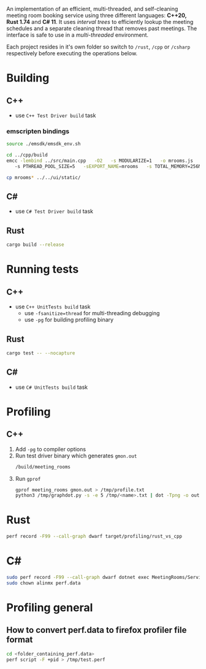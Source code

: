An implementation of an efficient, multi-threaded, and self-cleaning meeting room booking service using three different languages: **C++20, Rust 1.74** and **C# 11**. It uses *interval trees* to efficiently lookup the meeting schedules and a separate cleaning thread that removes past meetings. The interface is safe to use in a *multi-threaded* environment.

Each project resides in it's own folder so switch to `/rust`, `/cpp` or `/csharp` respectively before executing the operations below.

# Building
## C++
- use `C++ Test Driver build` task

### emscripten bindings
```bash
source ./emsdk/emsdk_env.sh

cd ../cpp/build
emcc -lembind ../src/main.cpp   -O2   -s MODULARIZE=1   -o mrooms.js    -pthread   -sENVIRONMENT=web,worker
   -s PTHREAD_POOL_SIZE=5   -sEXPORT_NAME=mrooms   -s TOTAL_MEMORY=256MB   -I ../include/    -std=c++20

cp mrooms* ../../ui/static/
```

## C#
- use `C# Test Driver build` task

## Rust
```bash
cargo build --release
```

# Running tests
## C++
- use `C++ UnitTests build` task
   - use `-fsanitize=thread` for multi-threading debugging
   - use `-pg` for building profiling binary

## Rust
```bash
cargo test -- --nocapture
```

## C# 
- use `C# UnitTests build` task


# Profiling 
## C++
1. Add `-pg` to compiler options
2. Run test driver binary which generates `gmon.out`
   ```bash
   /build/meeting_rooms
   ```
3. Run `gprof`
   ```bash
   gprof meeting_rooms gmon.out > /tmp/profile.txt
   python3 /tmp/graphdot.py -s -e 5 /tmp/<name>.txt | dot -Tpng -o output.png
   ```

# Rust
```bash
perf record -F99 --call-graph dwarf target/profiling/rust_vs_cpp
```

# C#
```bash
sudo perf record -F99 --call-graph dwarf dotnet exec MeetingRooms/Service/bin/Debug/net7.0/service.dll
sudo chown alinmx perf.data
```

# Profiling general
## How to convert perf.data to firefox profiler file format
```bash
cd <folder_containing_perf.data>
perf script -F +pid > /tmp/test.perf
```